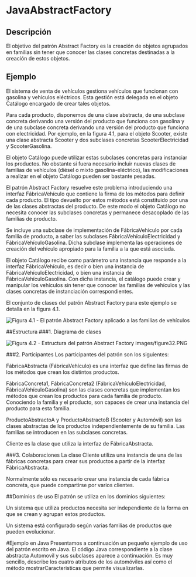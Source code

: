 # JavaAbstractFactory
## Descripción
El objetivo del patrón Abstract Factory es la creación de objetos agrupados en familias sin tener que conocer las clases concretas destinadas a la creación de estos objetos.
## Ejemplo
El sistema de venta de vehículos gestiona vehículos que funcionan con gasolina y vehículos eléctricos. Esta gestión está delegada en el objeto Catálogo encargado de crear tales objetos.

Para cada producto, disponemos de una clase abstracta, de una subclase concreta derivando una versión del producto que funciona con gasolina y de una subclase concreta derivando una versión del producto que funciona con electricidad. Por ejemplo, en la figura 4.1, para el objeto Scooter, existe una clase abstracta Scooter y dos subclases concretas ScooterElectricidad y ScooterGasolina.

El objeto Catálogo puede utilizar estas subclases concretas para instanciar los productos. No obstante si fuera necesario incluir nuevas clases de familias de vehículos (diésel o mixto gasolina-eléctrico), las modificaciones a realizar en el objeto Catálogo pueden ser bastante pesadas.

El patrón Abstract Factory resuelve este problema introduciendo una interfaz FábricaVehículo que contiene la firma de los métodos para definir cada producto. El tipo devuelto por estos métodos está constituido por una de las clases abstractas del producto. De este modo el objeto Catálogo no necesita conocer las subclases concretas y permanece desacoplado de las familias de producto.

Se incluye una subclase de implementación de FábricaVehículo por cada familia de producto, a saber las subclases FábricaVehículoElectricidad y FábricaVehículoGasolina. Dicha subclase implementa las operaciones de creación del vehículo apropiado para la familia a la que está asociada.

El objeto Catálogo recibe como parámetro una instancia que responde a la interfaz FábricaVehículo, es decir o bien una instancia de FábricaVehículoElectricidad, o bien una instancia de FábricaVehículoGasolina. Con dicha instancia, el catálogo puede crear y manipular los vehículos sin tener que conocer las familias de vehículos y las clases concretas de instanciación correspondientes.

El conjunto de clases del patrón Abstract Factory para este ejemplo se detalla en la figura 4.1.

![Figura 4.1 - El patrón Abstract Factory aplicado a las familias de vehículos
 ](http://url/to/img.png)

##Estructura
###1. Diagrama de clases

![Figura 4.2 - Estructura del patrón Abstract Factory
 ](http://url/to/img.png)
images/figure32.PNG


###2. Participantes
Los participantes del patrón son los siguientes:

FábricaAbstracta (FábricaVehículo) es una interfaz que define las firmas de los métodos que crean los distintos productos.

FábricaConcreta1, FábricaConcreta2 (FábricaVehículoElectricidad, FábricaVehículoGasolina) son las clases concretas que implementan los métodos que crean los productos para cada familia de producto. Conociendo la familia y el producto, son capaces de crear una instancia del producto para esta familia.

ProductoAbstractoA y ProductoAbstractoB (Scooter y Automóvil) son las clases abstractas de los productos independientemente de su familia. Las familias se introducen en las subclases concretas.

Cliente es la clase que utiliza la interfaz de FábricaAbstracta.

###3. Colaboraciones
La clase Cliente utiliza una instancia de una de las fábricas concretas para crear sus productos a partir de la interfaz FábricaAbstracta.


Normalmente sólo es necesario crear una instancia de cada fábrica concreta, que puede compartirse por varios clientes.

##Dominios de uso
El patrón se utiliza en los dominios siguientes:

Un sistema que utiliza productos necesita ser independiente de la forma en que se crean y agrupan estos productos.

Un sistema está configurado según varias familias de productos que pueden evolucionar.

#Ejemplo en Java
Presentamos a continuación un pequeño ejemplo de uso del patrón escrito en Java. El código Java correspondiente a la clase abstracta Automovil y sus subclases aparece a continuación. Es muy sencillo, describe los cuatro atributos de los automóviles así como el método mostrarCaracteristicas que permite visualizarlas.